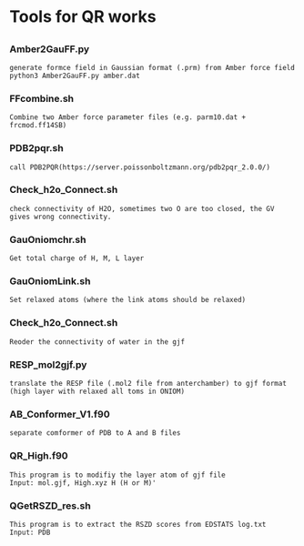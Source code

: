 # Tools for QR works
## 

### Amber2GauFF.py
    generate formce field in Gaussian format (.prm) from Amber force field
    python3 Amber2GauFF.py amber.dat

### FFcombine.sh
    Combine two Amber force parameter files (e.g. parm10.dat + frcmod.ff14SB)

### PDB2pqr.sh
    call PDB2PQR(https://server.poissonboltzmann.org/pdb2pqr_2.0.0/) 

### Check_h2o_Connect.sh
    check connectivity of H2O, sometimes two O are too closed, the GV gives wrong connectivity.

### GauOniomchr.sh
    Get total charge of H, M, L layer

### GauOniomLink.sh
    Set relaxed atoms (where the link atoms should be relaxed)

### Check_h2o_Connect.sh
    Reoder the connectivity of water in the gjf

### RESP_mol2gjf.py
    translate the RESP file (.mol2 file from anterchamber) to gjf format (high layer with relaxed all toms in ONIOM)

### AB_Conformer_V1.f90
    separate comformer of PDB to A and B files

### QR_High.f90
    This program is to modifiy the layer atom of gjf file
    Input: mol.gjf, High.xyz H (H or M)'

### QGetRSZD_res.sh
    This program is to extract the RSZD scores from EDSTATS log.txt
    Input: PDB

